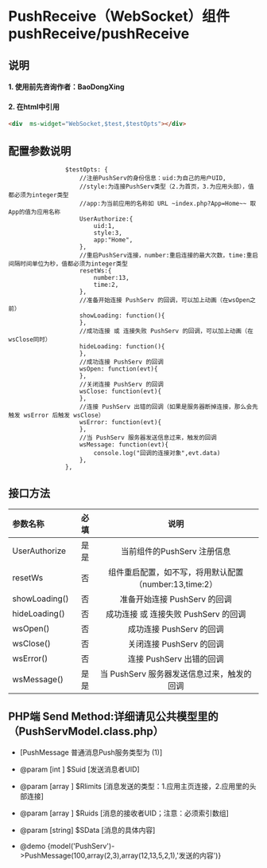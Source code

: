 # PushReceive（WebSocket）组件 pushReceive/pushReceive

## 说明
#### 1. 使用前先咨询作者：BaoDongXing

#### 2. 在html中引用
```html
<div  ms-widget="WebSocket,$test,$testOpts"></div>
```


## 配置参数说明
                    $testOpts: {
                        //注册PushServ的身份信息：uid:为自己的用户UID,
                        //style:为连接PushServ类型（2.为首页，3.为应用头部），值都必须为integer类型
                        //app:为当前应用的名称如 URL ~index.php?App=Home~~ 取App的值为应用名称
                        UserAuthorize:{
                            uid:1,
                            style:3,
                            app:"Home",
                        },
                        //重启PushServ连接，number:重启连接的最大次数，time:重启间隔时间单位为秒，值都必须为integer类型
                        resetWs:{
                            number:13,
                            time:2,
                        },
                        //准备开始连接 PushServ 的回调，可以加上动画（在wsOpen之前）
                        showLoading: function(){
                        },
                        //成功连接 或 连接失败 PushServ 的回调，可以加上动画（在wsClose同时）
                        hideLoading: function(){
                        },
                        //成功连接 PushServ 的回调
                        wsOpen: function(evt){
                        },
                        //关闭连接 PushServ 的回调
                        wsClose: function(evt){
                        },
                        //连接 PushServ 出错的回调（如果是服务器断掉连接，那么会先触发 wsError 后触发 wsClose）
                        wsError: function(evt){
                        },
                        //当 PushServ 服务器发送信息过来，触发的回调
                        wsMessage: function(evt){
                            console.log("回调的连接对象",evt.data)
                        },
                    },


##  接口方法

| 参数名称      |    必填 | 说明  |
| :-------- | --------:| :--: |
|UserAuthorize|是是| 当前组件的PushServ 注册信息  |
|resetWs|否| 组件重启配置，如不写，将用默认配置（number:13,time:2）  |
|showLoading()|否| 准备开始连接 PushServ 的回调  |
|hideLoading()|否| 成功连接 或 连接失败 PushServ 的回调  |
|wsOpen()|否| 成功连接 PushServ 的回调  |
|wsClose()|否| 关闭连接 PushServ 的回调  |
|wsError()|否| 连接 PushServ 出错的回调  |
|wsMessage()|是是| 当 PushServ 服务器发送信息过来，触发的回调  |

## PHP端 Send Method:详细请见公共模型里的（PushServModel.class.php）

* [PushMessage 普通消息Push服务类型为 (1)]
* @param [int   ] $Suid    [发送消息者UID]
* @param [array ] $Rlimits [消息发送的类型：1.应用主页连接，2.应用里的头部连接]
* @param [array ] $Ruids   [消息的接收者UID；注意：必须索引数组]
* @param [string] $SData   [消息的具体内容]

* @demo  {model('PushServ')->PushMessage(100,array(2,3),array(12,13,5,2,1),'发送的内容')}

